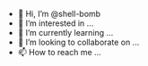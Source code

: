 - 👋 Hi, I’m @shell-bomb
- 👀 I’m interested in ...
- 🌱 I’m currently learning ...
- 💞️ I’m looking to collaborate on ...
- 📫 How to reach me ...

<!---
shell-bomb/shell-bomb is a ✨ special ✨ repository because its `README.md` (this file) appears on your GitHub profile.
You can click the Preview link to take a look at your changes.
--->
